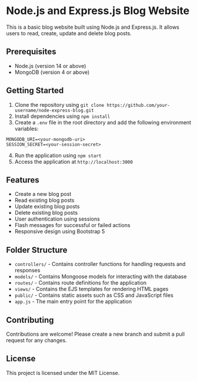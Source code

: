 

# Node.js and Express.js Blog Website

This is a basic blog website built using Node.js and Express.js. It allows users to read, create, update and delete blog posts. 

## Prerequisites

- Node.js (version 14 or above)
- MongoDB (version 4 or above)

## Getting Started

1. Clone the repository using `git clone https://github.com/your-username/node-express-blog.git`
2. Install dependencies using `npm install`
3. Create a `.env` file in the root directory and add the following environment variables:
```
MONGODB_URI=<your-mongodb-uri>
SESSION_SECRET=<your-session-secret>
```
4. Run the application using `npm start`
5. Access the application at `http://localhost:3000`

## Features

- Create a new blog post
- Read existing blog posts
- Update existing blog posts
- Delete existing blog posts
- User authentication using sessions
- Flash messages for successful or failed actions
- Responsive design using Bootstrap 5

## Folder Structure

- `controllers/` - Contains controller functions for handling requests and responses
- `models/` - Contains Mongoose models for interacting with the database
- `routes/` - Contains route definitions for the application
- `views/` - Contains the EJS templates for rendering HTML pages
- `public/` - Contains static assets such as CSS and JavaScript files
- `app.js` - The main entry point for the application

## Contributing

Contributions are welcome! Please create a new branch and submit a pull request for any changes.

## License

This project is licensed under the MIT License.
